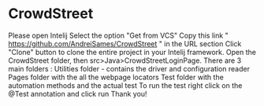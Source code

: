 # CrowdStreet
Please open Intelij
Select the option "Get from VCS"
Copy this link " https://github.com/AndreiSames/CrowdStreet " in the URL section
Click "Clone" button to clone the entire project in your Intelij framework.
Open the CrowdStreet folder, then src>Java>CrowdStreetLoginPage.
There are 3 main folders :
Utilities folder - contains the driver and configuration reader
Pages folder with the all the webpage locators
Test folder with the automation methods and the actual test
To run the test right click on the @Test annotation and click run
Thank you!
